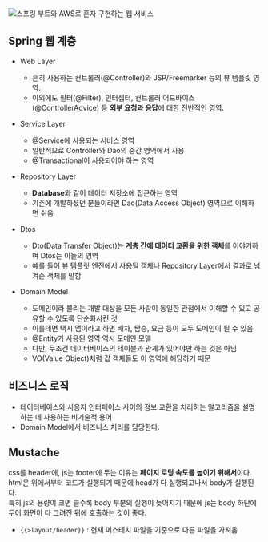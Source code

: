 <img src=http://image.kyobobook.co.kr/images/book/xlarge/602/x9788965402602.jpg alt="스프링 부트와 AWS로 혼자 구현하는 웹 서비스">

## Spring 웹 계층
* Web Layer
    * 흔히 사용하는 컨트롤러(@Controller)와 JSP/Freemarker 등의 뷰 템플릿 영역.
    * 이외에도 필터(@Filter), 인터셉터, 컨트롤러 어드바이스(@ControllerAdvice) 등 **외부 요청과 응답**에 대한 전반적인 영역.

* Service Layer
    * @Service에 사용되는 서비스 영역
    * 일반적으로 Controller와 Dao의 중간 영역에서 사용
    * @Transactional이 사용되어야 하는 영역

* Repository Layer
    * **Database**와 같이 데이터 저장소에 접근하는 영역
    * 기존에 개발하셨던 분들이라면 Dao(Data Access Object) 영역으로 이해하면 쉬움

* Dtos
    * Dto(Data Transfer Object)는 **계층 간에 데이터 교환을 위한 객체**를 이야기하며 Dtos는 이들의 영역
    * 예를 들어 뷰 템플릿 엔진에서 사용될 객체나 Repository Layer에서 결과로 넘겨준 객체를 말함

* Domain Model
    * 도메인이라 불리는 개발 대상을 모든 사람이 동일한 관점에서 이해할 수 있고 공유할 수 있도록 단순화시킨 것
    * 이를테면 택시 앱이라고 하면 배차, 탑승, 요금 등이 모두 도메인이 될 수 있음
    * @Entity가 사용된 영역 역시 도메인 모델
    * 다만, 무조건 데이터베이스의 테이블과 관계가 있어야만 하는 것은 아님
    * VO(Value Object)처럼 값 객체들도 이 영역에 해당하기 때문
    
## 비즈니스 로직
* 데이터베이스와 사용자 인터페이스 사이의 정보 교환을 처리하는 알고리즘을 설명하는 데 사용하는 비기술적 용어
* Domain Model에서 비즈니스 처리를 담당한다.

## Mustache
css를 header에, js는 footer에 두는 이유는 **페이지 로딩 속도를 높이기 위해서**이다. html은 위에서부터 코드가 실행되기 때문에 head가 다 실행되고나서 body가 실행된다.  
특히 js의 용량이 크면 클수록 body 부분의 실행이 늦어지기 때문에 js는 body 하단에 두어 화면이 다 그려진 뒤에 호출하는 것이 좋다.
* `{{>layout/header}}` : 현재 머스테치 파일을 기준으로 다른 파일을 가져옴